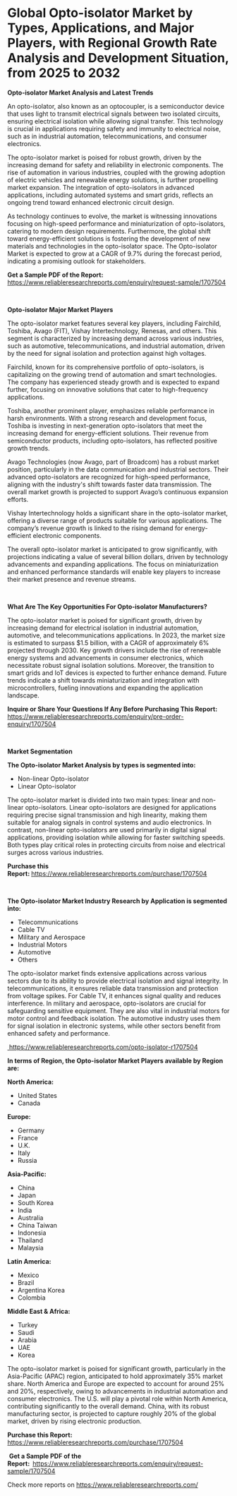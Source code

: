 <p><h1>Global Opto-isolator Market by Types, Applications, and Major Players, with Regional Growth Rate Analysis and Development Situation, from 2025 to 2032</h1></p><p><strong>Opto-isolator Market Analysis and Latest Trends</strong></p>
<p><p>An opto-isolator, also known as an optocoupler, is a semiconductor device that uses light to transmit electrical signals between two isolated circuits, ensuring electrical isolation while allowing signal transfer. This technology is crucial in applications requiring safety and immunity to electrical noise, such as in industrial automation, telecommunications, and consumer electronics.</p><p>The opto-isolator market is poised for robust growth, driven by the increasing demand for safety and reliability in electronic components. The rise of automation in various industries, coupled with the growing adoption of electric vehicles and renewable energy solutions, is further propelling market expansion. The integration of opto-isolators in advanced applications, including automated systems and smart grids, reflects an ongoing trend toward enhanced electronic circuit design.</p><p>As technology continues to evolve, the market is witnessing innovations focusing on high-speed performance and miniaturization of opto-isolators, catering to modern design requirements. Furthermore, the global shift toward energy-efficient solutions is fostering the development of new materials and technologies in the opto-isolator space. The Opto-isolator Market is expected to grow at a CAGR of 9.7% during the forecast period, indicating a promising outlook for stakeholders.</p></p>
<p><strong>Get a Sample PDF of the Report:&nbsp;</strong> <a href="https://www.reliableresearchreports.com/enquiry/request-sample/1707504?utm_campaign=2738&utm_medium=2&utm_source=Github&utm_content=ia&utm_term=25032025&utm_id=opto-isolator">https://www.reliableresearchreports.com/enquiry/request-sample/1707504</a></p>
<p>&nbsp;</p>
<p><strong>Opto-isolator Major Market Players</strong></p>
<p><p>The opto-isolator market features several key players, including Fairchild, Toshiba, Avago (FIT), Vishay Intertechnology, Renesas, and others. This segment is characterized by increasing demand across various industries, such as automotive, telecommunications, and industrial automation, driven by the need for signal isolation and protection against high voltages.</p><p>Fairchild, known for its comprehensive portfolio of opto-isolators, is capitalizing on the growing trend of automation and smart technologies. The company has experienced steady growth and is expected to expand further, focusing on innovative solutions that cater to high-frequency applications.</p><p>Toshiba, another prominent player, emphasizes reliable performance in harsh environments. With a strong research and development focus, Toshiba is investing in next-generation opto-isolators that meet the increasing demand for energy-efficient solutions. Their revenue from semiconductor products, including opto-isolators, has reflected positive growth trends.</p><p>Avago Technologies (now Avago, part of Broadcom) has a robust market position, particularly in the data communication and industrial sectors. Their advanced opto-isolators are recognized for high-speed performance, aligning with the industry's shift towards faster data transmission. The overall market growth is projected to support Avago’s continuous expansion efforts.</p><p>Vishay Intertechnology holds a significant share in the opto-isolator market, offering a diverse range of products suitable for various applications. The company’s revenue growth is linked to the rising demand for energy-efficient electronic components.</p><p>The overall opto-isolator market is anticipated to grow significantly, with projections indicating a value of several billion dollars, driven by technology advancements and expanding applications. The focus on miniaturization and enhanced performance standards will enable key players to increase their market presence and revenue streams.</p></p>
<p>&nbsp;</p>
<p><strong>What Are The Key Opportunities For Opto-isolator Manufacturers?</strong></p>
<p><p>The opto-isolator market is poised for significant growth, driven by increasing demand for electrical isolation in industrial automation, automotive, and telecommunications applications. In 2023, the market size is estimated to surpass $1.5 billion, with a CAGR of approximately 6% projected through 2030. Key growth drivers include the rise of renewable energy systems and advancements in consumer electronics, which necessitate robust signal isolation solutions. Moreover, the transition to smart grids and IoT devices is expected to further enhance demand. Future trends indicate a shift towards miniaturization and integration with microcontrollers, fueling innovations and expanding the application landscape.</p></p>
<p><strong>Inquire or Share Your Questions If Any Before Purchasing This Report:</strong> <a href="https://www.reliableresearchreports.com/enquiry/pre-order-enquiry/1707504?utm_campaign=2738&utm_medium=2&utm_source=Github&utm_content=ia&utm_term=25032025&utm_id=opto-isolator">https://www.reliableresearchreports.com/enquiry/pre-order-enquiry/1707504</a></p>
<p>&nbsp;</p>
<p><strong>Market Segmentation</strong></p>
<p><strong>The Opto-isolator Market Analysis by types is segmented into:</strong></p>
<p><ul><li>Non-linear Opto-isolator</li><li>Linear Opto-isolator</li></ul></p>
<p><p>The opto-isolator market is divided into two main types: linear and non-linear opto-isolators. Linear opto-isolators are designed for applications requiring precise signal transmission and high linearity, making them suitable for analog signals in control systems and audio electronics. In contrast, non-linear opto-isolators are used primarily in digital signal applications, providing isolation while allowing for faster switching speeds. Both types play critical roles in protecting circuits from noise and electrical surges across various industries.</p></p>
<p><strong>Purchase this Report:&nbsp;</strong><a href="https://www.reliableresearchreports.com/purchase/1707504?utm_campaign=2738&utm_medium=2&utm_source=Github&utm_content=ia&utm_term=25032025&utm_id=opto-isolator">https://www.reliableresearchreports.com/purchase/1707504</a></p>
<p>&nbsp;</p>
<p><strong>The Opto-isolator Market Industry Research by Application is segmented into:</strong></p>
<p><ul><li>Telecommunications</li><li>Cable TV</li><li>Military and Aerospace</li><li>Industrial Motors</li><li>Automotive</li><li>Others</li></ul></p>
<p><p>The opto-isolator market finds extensive applications across various sectors due to its ability to provide electrical isolation and signal integrity. In telecommunications, it ensures reliable data transmission and protection from voltage spikes. For Cable TV, it enhances signal quality and reduces interference. In military and aerospace, opto-isolators are crucial for safeguarding sensitive equipment. They are also vital in industrial motors for motor control and feedback isolation. The automotive industry uses them for signal isolation in electronic systems, while other sectors benefit from enhanced safety and performance.</p></p>
<p><a href="https://www.reliableresearchreports.com/opto-isolator-r1707504?utm_campaign=2738&utm_medium=2&utm_source=Github&utm_content=ia&utm_term=25032025&utm_id=opto-isolator">&nbsp;https://www.reliableresearchreports.com/opto-isolator-r1707504</a></p>
<p><strong>In terms of Region, the Opto-isolator Market Players available by Region are:</strong></p>
<p>
    <p> <strong> North America: </strong>
        <ul>
            <li>United States</li>
            <li>Canada</li>
        </ul>
        </p> 
    <p> <strong> Europe: </strong>
        <ul>
            <li>Germany</li>
            <li>France</li>
            <li>U.K.</li>
            <li>Italy</li>
            <li>Russia</li>
        </ul>
        </p> 
    <p> <strong> Asia-Pacific: </strong>
        <ul>
            <li>China</li>
            <li>Japan</li>
            <li>South Korea</li>
            <li>India</li>
            <li>Australia</li>
            <li>China Taiwan</li>
            <li>Indonesia</li>
            <li>Thailand</li>
            <li>Malaysia</li>
        </ul>
        </p> 
    <p> <strong> Latin America: </strong>
        <ul>
            <li>Mexico</li>
            <li>Brazil</li>
            <li>Argentina Korea</li>
            <li>Colombia</li>
        </ul>
        </p> 
    <p> <strong> Middle East & Africa: </strong>
        <ul>
            <li>Turkey</li>
            <li>Saudi</li>
            <li>Arabia</li>
            <li>UAE</li>
            <li>Korea</li>
        </ul>
    </p>
    </p>
<p><p>The opto-isolator market is poised for significant growth, particularly in the Asia-Pacific (APAC) region, anticipated to hold approximately 35% market share. North America and Europe are expected to account for around 25% and 20%, respectively, owing to advancements in industrial automation and consumer electronics. The U.S. will play a pivotal role within North America, contributing significantly to the overall demand. China, with its robust manufacturing sector, is projected to capture roughly 20% of the global market, driven by rising electronic production.</p></p>
<p><strong>Purchase this Report: </strong><a href="https://www.reliableresearchreports.com/purchase/1707504?utm_campaign=2738&utm_medium=2&utm_source=Github&utm_content=ia&utm_term=25032025&utm_id=opto-isolator">https://www.reliableresearchreports.com/purchase/1707504</a></p>
<p>&nbsp;<strong>Get a Sample PDF of the Report:&nbsp;&nbsp;</strong><a href="https://www.reliableresearchreports.com/enquiry/request-sample/1707504?utm_campaign=2738&utm_medium=2&utm_source=Github&utm_content=ia&utm_term=25032025&utm_id=opto-isolator">https://www.reliableresearchreports.com/enquiry/request-sample/1707504</a></p>
<p><strong></strong></p>
<p>Check more reports on <a href="https://www.reliableresearchreports.com/?utm_campaign=2738&utm_medium=2&utm_source=Github&utm_content=ia&utm_term=25032025&utm_id=opto-isolator">https://www.reliableresearchreports.com/</a></p>